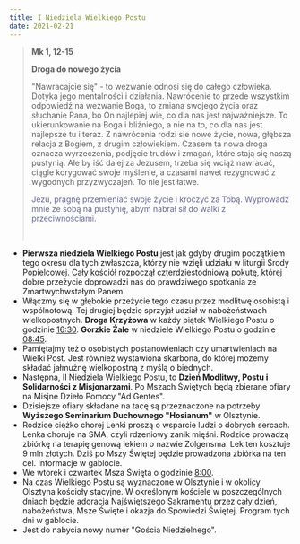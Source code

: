 ```yaml
---
title: I Niedziela Wielkiego Postu
date: 2021-02-21
---
```


> **Mk 1, 12-15**
>
> **Droga do nowego życia**
>
> "Nawracajcie się" - to wezwanie odnosi się do całego człowieka. Dotyka jego mentalności i działania. Nawrócenie to przede wszystkim odpowiedź na wezwanie Boga, to zmiana swojego życia oraz słuchanie Pana, bo On najlepiej wie, co dla nas jest najważniejsze. To ukierunkowanie na Boga i bliźniego, a nie na to, co dla nas jest najlepsze tu i teraz. Z nawrócenia rodzi sie nowe życie, nowa, głębsza relacja z Bogiem, z drugim człowiekiem. Czasem ta nowa droga oznacza wyrzeczenia, podjęcie trudów i zmagań, które stają się naszą pustynią. Ale by iść dalej za Jezusem, trzeba się wciąż nawracać, ciągle korygować swoje myślenie, a czasami nawet rezygnować z wygodnych przyzwyczajeń. To nie jest łatwe.
>
> <span style="color: #666699;">Jezu, pragnę przemieniać swoje życie i kroczyć za Tobą. Wyprowadź mnie ze sobą na pustynię, abym nabrał sił do walki z przeciwnościami. </span>
>
> &nbsp;

- **Pierwsza niedziela Wielkiego Postu** jest jak gdyby drugim początkiem tego okresu dla tych zwłaszcza, którzy nie wzięli udziału w liturgii Środy Popielcowej. Cały kościół rozpoczął czterdziestodniową pokutę, której dobre przeżycie doprowadzi nas do prawdziwego spotkania ze Zmartwychwstałym Panem.
- Włączmy się w głębokie przeżycie tego czasu przez modlitwę osobistą i wspólnotową. Tej drugiej będzie sprzyjał udział w nabożeństwach wielkopostnych. **Droga Krzyżowa** w każdy piątek Wielkiego Postu o godzinie <u>16:30</u>. **Gorzkie Żale** w niedziele Wielkiego Postu o godzinie <u>08:45</u>.
- Pamiętajmy też o osobistych postanowieniach czy umartwieniach na Wielki Post. Jest również wystawiona skarbona, do której możemy składać jałmużnę wielkopostną z myślą o biednych.
- Następna, II Niedziela Wielkiego Postu, to **Dzień Modlitwy, Postu i Solidarności z Misjonarzami**. Po Mszach Świętych będą zbierane ofiary na Misjne Dzieło Pomocy "Ad Gentes".
- Dzisiejsze ofiary składane na tacę są przeznaczone na potrzeby **Wyższego Seminarium Duchownego "Hosianum"** w Olsztynie.
- Rodzice ciężko chorej Lenki proszą o wsparcie ludzi o dobrych sercach. Lenka choruje na SMA, czyli rdzeniowy zanik mięśni. Rodzice prowadzą zbiórkę na terapię genową lekiem o nazwie Zolgensma. Lek ten kosztuje 9 mln złotych. Dziś po Mszy Świętej będzie prowadzona zbiórka na ten cel. Informacje w gablocie.
- We wtorek i czwartek Msza Święta o godzinie <u>8:00</u>.
- Na czas Wielkiego Postu są wyznaczone w Olsztynie i w okolicy Olsztyna kościoły stacyjne. W określonym kościele w poszczególnych dniach będzie adoracja Najświętszego Sakramentu przez cały dzień, nabożeństwa, Msze Święte i okazja do Spowiedzi Świętej. Program tych dni w gablocie.
- Jest do nabycia nowy numer "Gościa Niedzielnego".
